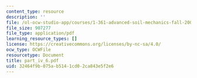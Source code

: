 ```yaml
---
content_type: resource
description: ''
file: /ol-ocw-studio-app/courses/1-361-advanced-soil-mechanics-fall-2004/32464f9b075ab5141cd02ca843e5f2e6_part_iv_6.pdf
file_size: 907277
file_type: application/pdf
learning_resource_types: []
license: https://creativecommons.org/licenses/by-nc-sa/4.0/
ocw_type: OCWFile
resourcetype: Document
title: part_iv_6.pdf
uid: 32464f9b-075a-b514-1cd0-2ca843e5f2e6
---
```


